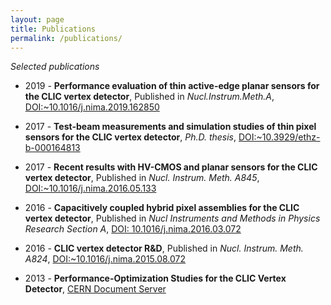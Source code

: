 ```yaml
---
layout: page
title: Publications
permalink: /publications/
---
```



*Selected publications*


- 2019 - **Performance evaluation of thin active-edge planar sensors for the CLIC vertex detector**, Published in *Nucl.Instrum.Meth.A*, [DOI:~10.1016/j.nima.2019.162850][link_publi_1]

- 2017 - **Test-beam measurements and simulation studies of thin
  pixel sensors for the CLIC vertex detector**, *Ph.D. thesis*,
  [DOI:~10.3929/ethz-b-000164813][link_publi_2]

- 2017 - **Recent results with HV-CMOS and planar sensors for the
  CLIC vertex detector**, Published in *Nucl. Instrum. Meth. A845*,
  [DOI:~10.1016/j.nima.2016.05.133][link_publi_3]

- 2016 - **Capacitively coupled hybrid pixel assemblies for the CLIC vertex detector**, Published in *Nucl Instruments and Methods in Physics Research Section A*, [DOI: 10.1016/j.nima.2016.03.072][link_publi_4]

- 2016 - **CLIC vertex detector R&D**, Published in *Nucl. Instrum. Meth. A824*, [DOI:~10.1016/j.nima.2015.08.072][link_publi_5]

- 2013 - **Performance-Optimization Studies for the CLIC Vertex Detector**, [CERN Document Server][link_publi_6]

[link_publi_1]: https://www.sciencedirect.com/science/article/pii/S0168900219312781
[link_publi_2]: https://doi.org/10.3929/ethz-b-000164813 
[link_publi_3]: http://dx.doi.org/10.1016/j.nima.2016.05.133
[link_publi_4]: https://doi.org/10.1016/j.nima.2016.03.072
[link_publi_5]: http://dx.doi.org/10.1016/j.nima.2015.08.072
[link_publi_6]: https://cds.cern.ch/record/1606436 
